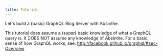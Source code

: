 ```yaml
---
title: Tutorial
---
```


Let's build a (basic) GraphQL Blog Server with Absinthe.

This tutorial does assume a (super) basic knowledge of what a GraphQL query is. It DOES NOT assume any knowledge of Absinthe. For a basic sense of how GraphQL works, see: http://facebook.github.io/graphql/#sec-Overview
